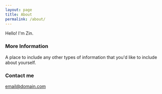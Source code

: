 ```yaml
---
layout: page
title: About
permalink: /about/
---
```


Hello!
I'm Zin.

### More Information

A place to include any other types of information that you'd like to include about yourself.

### Contact me

[email@domain.com](mailto:email@domain.com)